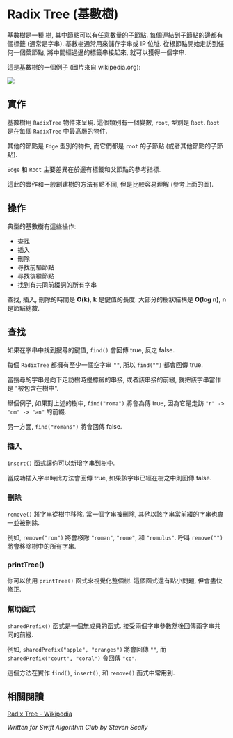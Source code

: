 # Radix Tree (基數樹)

<!--
A radix tree is a [tree](../Tree/) where a node can have any number of children. Each edge leading from a node to a child has a label (usually a string). A radix tree is often used to store strings or IP addresses. By traversing from the root to any leaf in the tree, concatenating all the labels of edges along the way, you can find any string.

This is an example of a radix tree (image from wikipedia.org):
-->

基數樹是一種 [樹](../Tree/), 其中節點可以有任意數量的子節點. 每個連結到子節點的邊都有個標籤 (通常是字串). 基數樹通常用來儲存字串或 IP 位址. 從根節點開始走訪到任何一個葉節點, 將中間經過邊的標籤串接起來, 就可以獲得一個字串.

這是基數樹的一個例子 (圖片來自 wikipedia.org):

![](Images/radixtree.png)

<!--
## Implemenation

The radix tree is represented by a `RadixTree` object. This class has one member variable, `root`, of type `Root`. The `Root` is the object at the top of every `RadixTree`. 

Every other node is of type `Edge` and is a child (or child of a child, etc.) of the root. 

The difference between `Edge` and `Root` is that edges have a label (of type `String`) and a reference to a parent node. 

This approach is a little different from the conventional way of creating tree data structures but is easier to wrap your head around (see the picture above).
-->

## 實作

基數樹用 `RadixTree` 物件來呈現. 這個類別有一個變數, `root`, 型別是 `Root`. `Root` 是在每個 `RadixTree` 中最高層的物件.

其他的節點是 `Edge` 型別的物件, 而它們都是 `root` 的子節點 (或者其他節點的子節點).

`Edge` 和 `Root` 主要差異在於邊有標籤和父節點的參考指標.

這此的實作和一般創建樹的方法有點不同, 但是比較容易理解 (參考上面的圖).

<!--
## Operations

Typical operations on a radix tree are:

- lookup
- insertion
- deletion
- find predecessor
- find successor
- find all strings with common prefix

The running time of lookup, insertion, and deletion is **O(k)** where **k** is the length of the key. This is different from most trees because these operations usually run in **O(log n)** time where **n** is the number of nodes in the tree.
-->

## 操作

典型的基數樹有這些操作:

- 查找
- 插入
- 刪除
- 尋找前驅節點
- 尋找後繼節點
- 找到有共同前綴詞的所有字串

查找, 插入, 刪除的時間是 **O(k)**, **k** 是鍵值的長度. 大部分的樹狀結構是 **O(log n)**, **n** 是節點總數.

<!--
### Lookup

The `find()` function returns true if the string you are searching for is in the tree and false if it is not. 

Every `RadixTree` contains at the very least the empty string `""` so `find("")` will always return true. 

A string is considered "in the tree" if the text you are searching for is a concatenation of `Edge` labels while traversing downwards, or a prefix of that concatenation.

For example, if you look at the example tree above, `find("roma")` will return true because it is a prefix of the traversal `"r" -> "om" -> "an"`. 

On the other hand, `find("romans")` will return false.
-->

## 查找

如果在字串中找到搜尋的鍵值, `find()` 會回傳 true, 反之 false.

每個 `RadixTree` 都擁有至少一個空字串 `""`, 所以 `find("")` 都會回傳 true.

當搜尋的字串是向下走訪樹時邊標籤的串接, 或者該串接的前綴, 就把該字串當作是 "被包含在樹中".

舉個例子, 如果對上述的樹中, `find("roma")` 將會為傳 true, 因為它是走訪 `"r" -> "om" -> "an"` 的前綴.

另一方面, `find("romans")` 將會回傳 false.


<!--
### Insertion

The `insert()` function lets you add new strings to the radix tree.

This function returns true if the string you are trying to insert was successfully inserted into the `RadixTree` and false if the string is already in the tree.
-->

### 插入

`insert()` 函式讓你可以新增字串到樹中.

當成功插入字串時此方法會回傳 true, 如果該字串已經在樹之中則回傳 false.

<!--
### Deletion

The `remove()` removes a string from the tree. When a string is removed, any other strings that have a prefix of the removed string are removed as well. 

For example, `remove("rom")` will also remove `"roman"`, `"rome"`, and `"romulus"` if those strings are in the tree as well. Calling `remove("")` will remove all strings in the tree.
-->

### 刪除

`remove()` 將字串從樹中移除. 當一個字串被刪除, 其他以該字串當前綴的字串也會一並被刪除.

例如, `remove("rom")` 將會移除 `"roman"`, `"rome"`, 和 `"romulus"`. 呼叫 `remove("")` 將會移除樹中的所有字串.



### printTree()

<!--
You can use the `printTree()` function to visualize the tree. This function is a little buggy and not perfect yet but gets the job done thus far.
-->

你可以使用 `printTree()` 函式來視覺化整個樹. 這個函式還有點小問題, 但會盡快修正.

<!--
### Helper functions

The `sharedPrefix()` function is a non-member function in the **RadixTree.swift** file. It takes in two `String` objects and returns the shared prefix between them. 

For example, `sharedPrefix("apples", "oranges")` will return `""`, and `sharedPrefix("court", "coral")` will return `"co"`. 

This function is used in the implementation of the `find()`, `insert()`, and `remove()` functions.
-->

### 幫助函式

`sharedPrefix()` 函式是一個無成員的函式. 接受兩個字串參數然後回傳兩字串共同的前綴.

例如, `sharedPrefix("apple", "oranges")` 將會回傳 `""`, 而 `sharedPrefix("court", "coral")` 會回傳 `"co"`.

這個方法在實作 `find()`, `insert()`, 和 `remove()` 函式中常用到.

<!--
## See also
-->

## 相關閱讀

[Radix Tree - Wikipedia](https://en.wikipedia.org/wiki/Radix_tree)

*Written for Swift Algorithm Club by Steven Scally*
